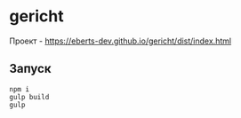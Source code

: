 # gericht

Проект - https://eberts-dev.github.io/gericht/dist/index.html
	
## Запуск

```
npm i
gulp build
gulp
```
